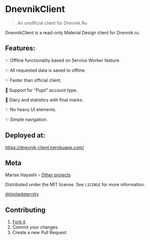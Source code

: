 # DnevnikClient
> An unofficial client for Dnevnik.Ru

DnevnikClient is a read-only Material Design client for Dnevnik.ru.

## Features:

✨ Offline functionality based on Service Worker feature.

✨ All requested data is saved to offline.

✨ Faster than official client.

💪 Support for "Pupil" account type.

🌚 Diary and statistics with final marks.

✨ No heavy UI elements.

✨ Simple navigation.

## Deployed at:

https://dnevnik-client.herokuapp.com/

## Meta

Marise Hayashi – [Other projects](https://limitedeternity.github.io/)

Distributed under the MIT license. See ``LICENSE`` for more information.

[@limitedeternity](https://github.com/limitedeternity)

## Contributing

1. [Fork it](https://github.com/limitedeternity/dnevnik-client/fork)
2. Commit your changes
3. Create a new Pull Request
